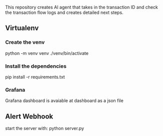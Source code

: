 This repository creates AI agent that takes in the transaction ID and check the transaction flow logs and creates detailed next steps. 


## Virtualenv
### Create the venv 
python -m venv venv 
./venv/bin/activate

### Install the dependencies 
pip install -r requirements.txt


### Grafana 
Grafana dashboard is avaiable at dashboard as a json file


## Alert Webhook 
start the server with:
python server.py

